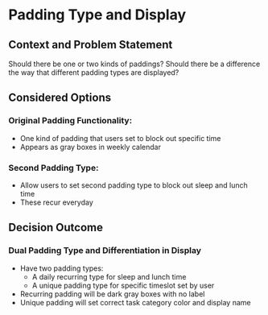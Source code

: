 # Padding Type and Display

## Context and Problem Statement

Should there be one or two kinds of paddings?
Should there be a difference the way that different padding types are displayed?

## Considered Options

### Original Padding Functionality:
* One kind of padding that users set to block out specific time
* Appears as gray boxes in weekly calendar

### Second Padding Type:
* Allow users to set second padding type to block out sleep and lunch time
* These recur everyday

## Decision Outcome

### Dual Padding Type and Differentiation in Display
* Have two padding types:
  * A daily recurring type for sleep and lunch time
  * A unique padding type for specific timeslot set by user
* Recurring padding will be dark gray boxes with no label
* Unique padding will set correct task category color and display name
